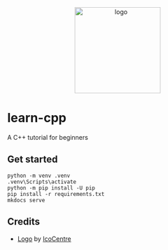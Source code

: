 <div align="center">
    <img src="https://cdn0.iconfinder.com/data/icons/icocentre-free-icons/152/f-code-cpp_128-512.png" alt="logo" height="196">
</div>

# learn-cpp

A C++ tutorial for beginners

## Get started

    python -m venv .venv
    .venv\Scripts\activate
    python -m pip install -U pip
    pip install -r requirements.txt
    mkdocs serve

## Credits

- [Logo][1] by [IcoCentre][2]

[1]: https://www.iconfinder.com/icons/308015/cpp_code_icon
[2]: https://www.iconfinder.com/konekierto
